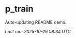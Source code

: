 # p_train

Auto-updating README demo.

<!--START_SECTION:status-->
_Last run: 2025-10-29 08:34 UTC_
<!--END_SECTION:status-->
























































































































































































































































































































































































































































































































































































































































































































































































































































































































































































































































































































































































































































































































































































































































































































































